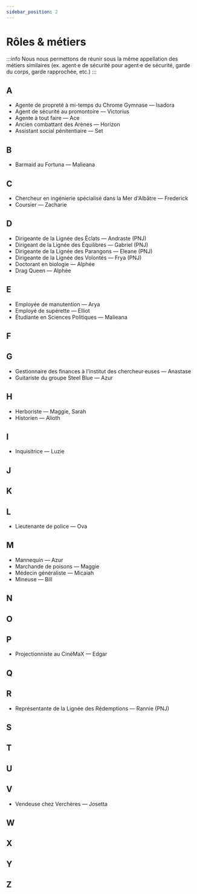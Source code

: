 ```yaml
---
sidebar_position: 2
---
```


# Rôles & métiers
:::info
Nous nous permettons de réunir sous la même appellation des métiers similaires (ex. agent·e de sécurité pour agent·e de sécurité, garde du corps, garde rapprochée, etc.)
:::

## A

- Agente de propreté à mi-temps du Chrome Gymnase — Isadora
- Agent de sécurité au promontoire — Victorius
- Agente à tout faire — Ace
- Ancien combattant des Arènes — Horizon
- Assistant social pénitentiaire — Set

## B

- Barmaid au Fortuna — Malieana

## C

- Chercheur en ingénierie spécialisé dans la Mer d'Albâtre — Frederick
- Coursier — Zacharie

## D

- Dirigeante de la Lignée des Éclats — Andraste (PNJ)
- Dirigeant de la Lignée des Équilibres — Gabriel (PNJ)
- Dirigeante de la Lignée des Parangons — Eleane (PNJ)
- Dirigeante de la Lignée des Volontés — Frya (PNJ)
- Doctorant en biologie — Alphée
- Drag Queen — Alphée

## E

- Employée de manutention — Arya
- Employé de supérette — Elliot
- Étudiante en Sciences Politiques — Malieana

## F

## G

- Gestionnaire des finances à l'institut des chercheur·euses — Anastase
- Guitariste du groupe Steel Blue — Azur

## H

- Herboriste — Maggie, Sarah
- Historien — Alioth

## I

- Inquisitrice — Luzie

## J

## K

## L

- Lieutenante de police — Ova

## M

- Mannequin — Azur
- Marchande de poisons — Maggie
- Médecin généraliste — Micaiah
- Mineuse — Bill

## N

## O

## P

-  Projectionniste au CinéMaX — Edgar

## Q

## R

- Représentante de la Lignée des Rédemptions — Rannie (PNJ)

## S

## T

## U

## V

- Vendeuse chez Verchères — Josetta

## W

## X

## Y

## Z